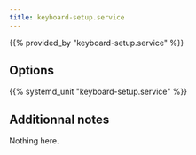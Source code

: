 ```yaml
---
title: keyboard-setup.service
---
```


{{% provided_by "keyboard-setup.service" %}}

## Options

{{% systemd_unit "keyboard-setup.service" %}}

## Additionnal notes

Nothing here.